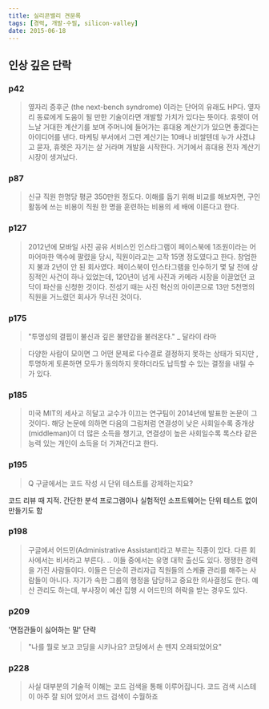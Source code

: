 ```yaml
---
title: 실리콘밸리 견문록
tags: [경력, 개발-수필, silicon-valley]
date: 2015-06-18
---
```


## 인상 깊은 단락

### p42
> 옆자리 증후군 (the next-bench syndrome) 이라는 단어의 유래도 HP다. 옆자리 동료에게 도움이 될 만한 기술이라면 개발할 가치가 있다는 뜻이다. 휴렛이 어느날 거대한 계산기를 보며 주머니에 들어가는 휴대용 계산기가 있으면 좋겠다는 아이디어를 낸다. 마케팅 부서에서 그런 계산기는 10배나 비쌀텐데 누가 사겠냐고 묻자, 휴렛은 자기는 살 거라며 개발을 시작한다. 거기에서 휴대용 전자 계산기 시장이 생겨났다.

### p87
> 신규 직원 한명당 평균 350만원 정도다. 이해를 돕기 위해 비교를 해보자면, 구인활동에 쓰는 비용이 직원 한 명을 훈련하는 비용의 세 배에 이른다고 한다.

### p127
> 2012년에 모바일 사진 공유 서비스인 인스타그램이 페이스북에 1조원이라는 어마어마한 액수에 팔렸을 당시, 직원이라고는 고작 15명 정도였다고 한다. 창업한지 불과 2년이 안 된 회사였다. 페이스북이 인스타그램을 인수하기 몇 달 전에 상징적인 사건이 하나 있었는데, 120년이 넘게 사진과 카메라 시장을 이끌었던 코닥이 파산을 신청한 것이다. 전성기 때는 사진 혁신의 아이콘으로 13만 5천명의 직원을 거느렸던 회사가 무너진 것이다.

### p175
> "투명성의 결핍이 불신과 깊은 불안감을 불러온다." _ 달라이 라마

> 다양한 사람이 모이면 그 어떤 문제로 다수결로 결정하지 못하는 상태가 되지만 , 투명하게 토론하면 모두가 동의하지 못하더라도 납득할 수 있는 결정을 내릴 수가 있다.

### p185
> 미국 MIT의 세사고 히달고 교수가 이끄는 연구팀이 2014년에 발표한 논문이 그것이다. 해당 논문에 의하면 다음의 그림처럼 연결성이 낮은 사회일수록 중개상(middleman)이 더 많은 소득을 챙기고, 연결성이 높은 사회일수록 록스타 같은 능력 있는 개인이 소득을 더 가져간다고 한다.

### p195
> Q 구글에서는 코드 작성 시 단위 테스트를 강제하는지요?

코드 리뷰 때 지적. 간단한 분석 프로그램이나 실험적인 소프트웨어는 단위 테스트 없이 만들기도 함

### p198
> 구글에서 어드민(Administrative Assistant)라고 부르는 직종이 있다. 다른 회사에서는 비서라고 부른다. .. 이들 중에서는 유명 대학 출신도 있다. 쟁쟁한 경력을 가진 사람들이다. 이들은 단순히 관리자급 직원들의 스케쥴 관리를 해주는 사람들이 아니다. 자기가 속한 그룹의 행정을 담당하고 중요한 의사결정도 한다. 예산 관리도 하는데, 부사장이 예산 집행 시 어드민의 허락을 받는 경우도 있다.

### p209
'면접관들이 싫어하는 말' 단략

> "나를 뭘로 보고 코딩을 시키나요? 코딩에서 손 뗀지 오래되었어요"

### p228
> 사실 대부분의 기술적 이해는 코드 검색을 통해 이루어집니다. 코드 검색 시스테이 아주 잘 되어 있어서 코드 검색이 수월하죠
